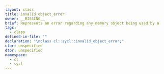 ```yaml
---
layout: class
title: invalid_object_error
owner: __MISSING__
brief: Represents an error regarding any memory object being used by a kernel.
tags:
  - class
defined-in-file: ""
declaration: "\nclass cl::sycl::invalid_object_error;"
ctor: unspecified
dtor: unspecified
namespace:
  - cl
  - sycl
---
```

